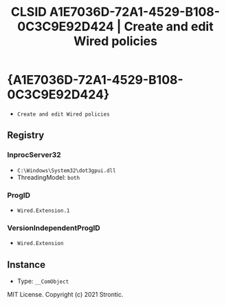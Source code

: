 ﻿---
title: "CLSID A1E7036D-72A1-4529-B108-0C3C9E92D424 | Create and edit Wired policies"
excerpt: What is COM-Object CLSID A1E7036D-72A1-4529-B108-0C3C9E92D424?
---

# {A1E7036D-72A1-4529-B108-0C3C9E92D424}

* `Create and edit Wired policies`

## Registry


### InprocServer32

* `C:\Windows\System32\dot3gpui.dll`
* ThreadingModel: `both`

### ProgID

* `Wired.Extension.1`

### VersionIndependentProgID

* `Wired.Extension`

## Instance

* Type: `__ComObject`

MIT License. Copyright (c) 2021 Strontic.


